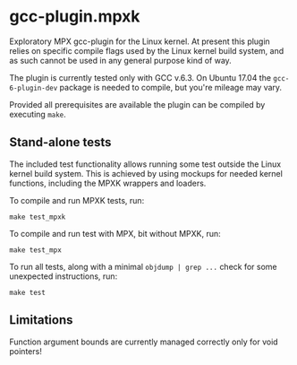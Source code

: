 # gcc-plugin.mpxk

Exploratory MPX gcc-plugin for the Linux kernel. At present this plugin relies on specific compile
flags used by the Linux kernel build system, and as such cannot be used in any general purpose kind
of way.

The plugin is currently tested only with GCC v.6.3. On Ubuntu 17.04 the `gcc-6-plugin-dev` package
is needed to compile, but you're mileage may vary.

Provided all prerequisites are available the plugin can be compiled by executing `make`.

## Stand-alone tests

The included test functionality allows running some test outside the Linux kernel build system. This
is achieved by using mockups for needed kernel functions, including the MPXK wrappers and loaders.

To compile and run MPXK tests, run:

```
make test_mpxk
```

To compile and run test with MPX, bit without MPXK, run:

```
make test_mpx
```

To run all tests, along with a minimal `objdump | grep ...` check for some unexpected instructions,
run:

```
make test
```

## Limitations

Function argument bounds are currently managed correctly only for void pointers!
